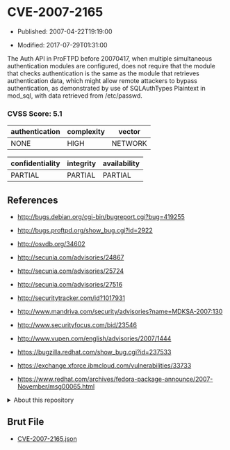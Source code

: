 # CVE-2007-2165

- Published: 2007-04-22T19:19:00

- Modified: 2017-07-29T01:31:00

The Auth API in ProFTPD before 20070417, when multiple simultaneous authentication modules are configured, does not require that the module that checks authentication is the same as the module that retrieves authentication data, which might allow remote attackers to bypass authentication, as demonstrated by use of SQLAuthTypes Plaintext in mod_sql, with data retrieved from /etc/passwd.

### CVSS Score: **5.1**

| authentication | complexity | vector |
| --- | --- | --- |
| NONE | HIGH | NETWORK |

| confidentiality | integrity | availability |
| --- | --- | --- |
| PARTIAL | PARTIAL | PARTIAL |

## References

* http://bugs.debian.org/cgi-bin/bugreport.cgi?bug=419255

* http://bugs.proftpd.org/show_bug.cgi?id=2922

* http://osvdb.org/34602

* http://secunia.com/advisories/24867

* http://secunia.com/advisories/25724

* http://secunia.com/advisories/27516

* http://securitytracker.com/id?1017931

* http://www.mandriva.com/security/advisories?name=MDKSA-2007:130

* http://www.securityfocus.com/bid/23546

* http://www.vupen.com/english/advisories/2007/1444

* https://bugzilla.redhat.com/show_bug.cgi?id=237533

* https://exchange.xforce.ibmcloud.com/vulnerabilities/33733

* https://www.redhat.com/archives/fedora-package-announce/2007-November/msg00065.html

<details>
<summary>About this repository</summary> 

  This repository is part of the project [Live Hack CVE](https://github.com/Live-Hack-CVE). Main website can be found [www.live-hack.org](https://www.live-hack.org) 
  
  Made by [Sn0wAlice](https://github.com/Sn0wAlice) for the people that care about security and need to have a feed of the latest CVEs. Hope you enjoy it, don't forget to star the repo and follow me on [Twitter](https://twitter.com/Sn0wAlice) and [Github](https://github.com/Sn0wAlice). And that is my [personnal website](https://www.alice-snow.me/)

  - [Home Page](https://github.com/Live-Hack-CVE)
  - [Framework](https://github.com/Live-Hack-CVE/cve-framework)
  - [CVE database](https://github.com/Live-Hack-CVE/full_database)
  - [Changelog](https://github.com/Live-Hack-CVE/Changelog)
</details>

## Brut File

* [CVE-2007-2165.json](https://raw.githubusercontent.com/Live-Hack-CVE/full_database/main/cves/2007/CVE-2007-2165.json)

